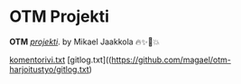 # OTM Projekti

**OTM** [*projekti*](https://github.com/magael/otm-harjoitustyo).
by Mikael Jaakkola :fire::sparkles::unicorn::boom:

[komentorivi.txt](https://github.com/magael/otm-harjoitustyo/komentorivi.txt)
[gitlog.txt]((https://github.com/magael/otm-harjoitustyo/gitlog.txt)
